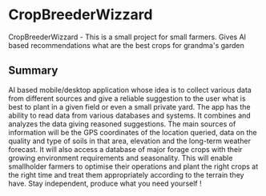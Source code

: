 # CropBreederWizzard
CropBreederWizzard - This is a small project for small farmers. Gives AI based recommendations what are the best crops for grandma's garden
## Summary
 
 AI based mobile/desktop application whose idea is to collect various data from different sources and give a reliable suggestion to the user what is best to plant in a given field or even a small private yard.
The app has the ability to read data from various databases and systems. 
It combines and analyzes the data giving reasoned suggestions. 
The main sources of information will be the GPS coordinates of the location queried, data on the quality and type of soils in that area, elevation and the long-term weather forecast. 
It will also access a database of major forage crops with their growing environment requirements and seasonality. 
This will enable smallholder farmers to optimise their operations and plant the right crops at the right time and treat them appropriately according to the terrain they have.
Stay independent, produce what you need yourself !
